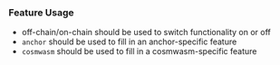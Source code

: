 


### Feature Usage

- off-chain/on-chain should be used to switch functionality on or off
- `anchor` should be used to fill in an anchor-specific feature
- `cosmwasm` should be used to fill in a cosmwasm-specific feature